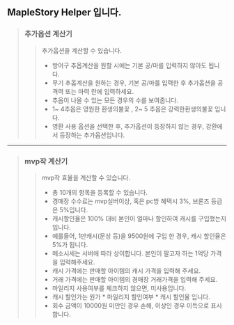 ## MapleStory Helper 입니다.
> ### 추가옵션 계산기
>>추가옵션을 계산할 수 있습니다.  
>>- 방어구 추옵계산을 원할 시에는 기본 공/마를 입력하지 않아도 됩니다.  
>>- 무기 추옵계산을 원하는 경우, 기본 공/마를 입력한 후 추가옵션을 공격력 또는 마력 란에 입력하세요.  
>>- 추옵이 나올 수 있는 모든 경우의 수를 보여줍니다.  
>>- 1&#126;	4추옵은 영원한 환생의불꽃 , 2&#126;	5 추옵은 강력한환생의불꽃 입니다.
>>- 영환 사용 옵션을 선택한 후, 추가옵션이 등장하지 않는 경우, 강환에서 등장하는 추가옵션입니다.
* * * 
> ### mvp작 계산기  
>>mvp작 효율을 계산할 수 있습니다.  
>>- 총 10개의 항목을 등록할 수 있습니다.
>>- 경매장 수수료는 mvp실버이상, 혹은 pc방 혜택시 3%, 브론즈 등급은 5%입니다.
>>- 캐시할인율은 100% 대비 본인이 얼마나 할인하여 캐시를 구입했는지 입니다.
>>- 예를들어, 1만캐시(문상 등)을 9500원에 구입 한 경우, 캐시 할인율은 5%가 됩니다.
>>- 메소시세는 서버에 따라 상이합니다. 본인이 팔고자 하는 1억당 가격을 입력해주세요.
>>- 캐시 가격에는 판매할 아이템의 캐시 가격을 입력해 주세요.
>>- 거래 가격에는 판매할 아이템의 경매장 거래가격을 입력해 주세요.
>>- 마일리지 사용여부를 체크하지 않으면, 미사용입니다.
>>- 캐시 할인가는 원가 * 마일리지 할인여부 * 캐시 할인율 입니다.
>>- 회수 금액이 10000원 미만인 경우 손해, 이상인 경우 이득으로 표시합니다.